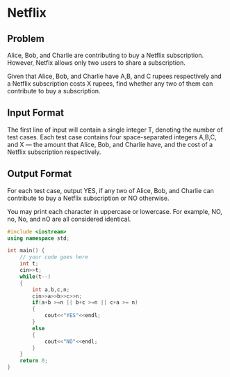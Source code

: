 # Netflix
## Problem
Alice, Bob, and Charlie are contributing to buy a Netflix subscription. However, Netfix allows only two users to share a subscription.

Given that Alice, Bob, and Charlie have A,B, and C rupees respectively and a Netflix subscription costs X rupees, find whether any two of them can contribute to buy a subscription.

## Input Format
The first line of input will contain a single integer T, denoting the number of test cases.
Each test case contains four space-separated integers A,B,C, and X — the amount that Alice, Bob, and Charlie have, and the cost of a Netflix subscription respectively.
## Output Format
For each test case, output YES, if any two of Alice, Bob, and Charlie can contribute to buy a Netflix subscription or NO otherwise.

You may print each character in uppercase or lowercase. For example, NO, no, No, and nO are all considered identical.

```cpp
#include <iostream>
using namespace std;

int main() {
	// your code goes here
	int t;
	cin>>t;
	while(t--)
	{
	    int a,b,c,n;
	    cin>>a>>b>>c>>n;
	    if(a+b >=n || b+c >=n || c+a >= n)
	    {
	        cout<<"YES"<<endl;
	    }
	    else
	    {
	        cout<<"NO"<<endl;
	    }
	}
	return 0;
}
```